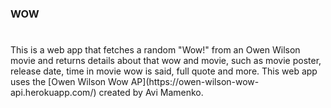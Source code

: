 ### WOW ###
#
<p> This is a web app that fetches a random "Wow!" from an Owen Wilson movie and returns details about that wow and movie, such as movie poster, release date, time in movie wow is said, full quote and more. This web app uses the [Owen Wilson Wow AP](https://owen-wilson-wow-api.herokuapp.com/) created by Avi Mamenko.</p>
